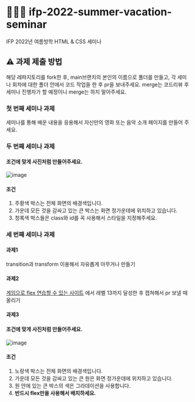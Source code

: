 # 👨🏻‍🏫 ifp-2022-summer-vacation-seminar
IFP 2022년 여름방학 HTML &amp; CSS 세미나

## ⚠ 과제 제출 방법
해당 레파지토리를 fork한 후, main브랜치의 본인의 이름으로 폴더를 만들고, 각 세미나 회차에 대한 폴더 안에서 코드 작업을 한 후 pr을 보내주세요.
merge는 코드리뷰 후 세미나 진행자가 할 예정이니 merge는 하지 말아주세요.

### 첫 번째 세미나 과제
세미나를 통해 배운 내용을 응용해서 자신만의 영화 또는 음악 소개 페이지를 만들어 주세요.

### 두 번째 세미나 과제
#### 조건에 맞게 사진처럼 만들어주세요.
![image](https://user-images.githubusercontent.com/87893624/181919294-474dbb72-f6b6-43be-9495-c85c98601a79.png)

#### 조건
1. 주황색 박스는 전체 화면의 배경색입니다.
2. 가운데 모든 것을 감싸고 있는 큰 박스는 화면 정가운데에 위치하고 있습니다.
3. 청록색 박스들은 class와 id를 꼭 사용해서 스타일을 지정해주세요.

### 세 번째 세미나 과제

#### 과제1
transition과 transform 이용해서 자유롭게 아무거나 만들기

#### 과제2
[게임으로 flex 연습할 수 있는 사이트](https://flexboxfroggy.com/#ko) 에서 레벨 13까지 달성한 후 캡쳐해서 pr 보낼 때 올리기

#### 과제3
#### 조건에 맞게 사진처럼 만들어주세요.
![image](https://user-images.githubusercontent.com/87893624/182032091-f59370ea-47b3-43f3-9672-8f148d2ec5c2.png)

#### 조건
1. 노랑색 박스는 전체 화면의 배경색입니다.
2. 가운데 모든 것을 감싸고 있는 큰 원은 화면 정가운데에 위치하고 있습니다.
3. 원 안에 있는 큰 박스의 색은 그라데이션을 사용합니다.
4. **반드시 flex만을 사용해서 배치하세요.**

